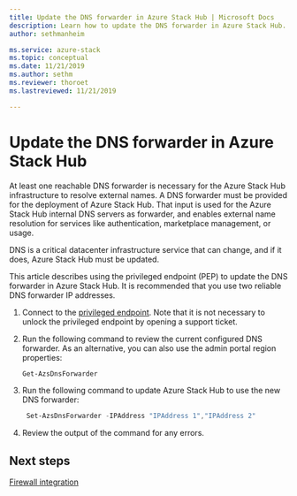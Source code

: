 ```yaml
---
title: Update the DNS forwarder in Azure Stack Hub | Microsoft Docs
description: Learn how to update the DNS forwarder in Azure Stack Hub.
author: sethmanheim

ms.service: azure-stack
ms.topic: conceptual
ms.date: 11/21/2019
ms.author: sethm
ms.reviewer: thoroet
ms.lastreviewed: 11/21/2019

---
```


# Update the DNS forwarder in Azure Stack Hub

At least one reachable DNS forwarder is necessary for the Azure Stack Hub infrastructure to resolve external names. A DNS forwarder must be provided for the deployment of Azure Stack Hub. That input is used for the Azure Stack Hub internal DNS servers as forwarder, and enables external name resolution for services like authentication, marketplace management, or usage.

DNS is a critical datacenter infrastructure service that can change, and if it does, Azure Stack Hub must be updated.

This article describes using the privileged endpoint (PEP) to update the DNS forwarder in Azure Stack Hub. It is recommended that you use two reliable DNS
forwarder IP addresses.

1. Connect to the [privileged endpoint](azure-stack-privileged-endpoint.md). Note that it is not necessary to unlock the privileged endpoint by opening a support ticket.

2. Run the following command to review the current configured DNS forwarder. As an alternative, you can also use the admin portal region properties:

   ```powershell
   Get-AzsDnsForwarder
   ```

3. Run the following command to update Azure Stack Hub to use the new DNS forwarder:

   ```powershell
    Set-AzsDnsForwarder -IPAddress "IPAddress 1","IPAddress 2"
   ```

4. Review the output of the command for any errors.

## Next steps

[Firewall integration](azure-stack-firewall.md)
